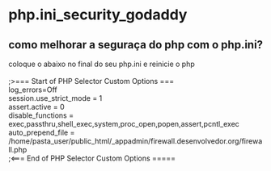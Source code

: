 # php.ini_security_godaddy

## como melhorar a seguraça do php com o php.ini?
  coloque o abaixo no final do seu php.ini e reinicie o php  <br>
	<br>
;>=== Start of PHP Selector Custom Options ===<br>
log_errors=Off<br>
session.use_strict_mode = 1<br>
assert.active = 0<br>
disable_functions = exec,passthru,shell_exec,system,proc_open,popen,assert,pcntl_exec<br>
auto_prepend_file = /home/pasta_user/public_html/_appadmin/firewall.desenvolvedor.org/firewall.php<br>
;<=== End of PHP Selector Custom Options =====<br>
